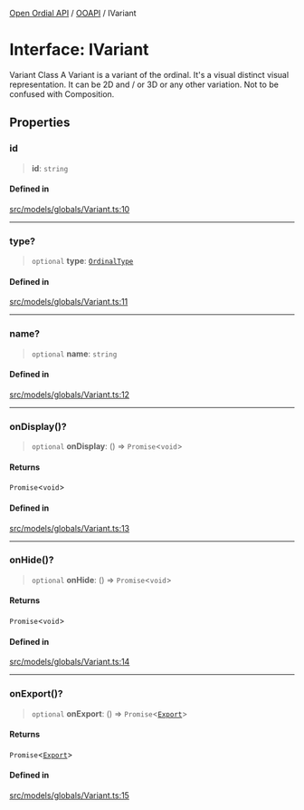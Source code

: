 [Open Ordial API](../../README.md) / [OOAPI](../README.md) / IVariant

# Interface: IVariant

Variant Class
A Variant is a variant of the ordinal. It's a visual distinct visual representation.
It can be 2D and / or 3D or any other variation. Not to be confused with Composition.

## Properties

### id

> **id**: `string`

#### Defined in

[src/models/globals/Variant.ts:10](https://github.com/open-ordinal/open-ordinal-api/blob/70e118e56492403aed907a3616034144dfc18228/src/models/globals/Variant.ts#L10)

***

### type?

> `optional` **type**: [`OrdinalType`](../enumerations/OrdinalType.md)

#### Defined in

[src/models/globals/Variant.ts:11](https://github.com/open-ordinal/open-ordinal-api/blob/70e118e56492403aed907a3616034144dfc18228/src/models/globals/Variant.ts#L11)

***

### name?

> `optional` **name**: `string`

#### Defined in

[src/models/globals/Variant.ts:12](https://github.com/open-ordinal/open-ordinal-api/blob/70e118e56492403aed907a3616034144dfc18228/src/models/globals/Variant.ts#L12)

***

### onDisplay()?

> `optional` **onDisplay**: () => `Promise`\<`void`\>

#### Returns

`Promise`\<`void`\>

#### Defined in

[src/models/globals/Variant.ts:13](https://github.com/open-ordinal/open-ordinal-api/blob/70e118e56492403aed907a3616034144dfc18228/src/models/globals/Variant.ts#L13)

***

### onHide()?

> `optional` **onHide**: () => `Promise`\<`void`\>

#### Returns

`Promise`\<`void`\>

#### Defined in

[src/models/globals/Variant.ts:14](https://github.com/open-ordinal/open-ordinal-api/blob/70e118e56492403aed907a3616034144dfc18228/src/models/globals/Variant.ts#L14)

***

### onExport()?

> `optional` **onExport**: () => `Promise`\<[`Export`](../type-aliases/Export.md)\>

#### Returns

`Promise`\<[`Export`](../type-aliases/Export.md)\>

#### Defined in

[src/models/globals/Variant.ts:15](https://github.com/open-ordinal/open-ordinal-api/blob/70e118e56492403aed907a3616034144dfc18228/src/models/globals/Variant.ts#L15)
